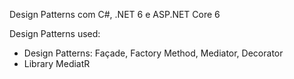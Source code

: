 Design Patterns com C#, .NET 6 e ASP.NET Core 6


Design Patterns used:
  - Design Patterns: Façade, Factory Method, Mediator, Decorator
  - Library MediatR 
